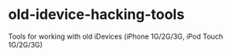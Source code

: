 # old-idevice-hacking-tools
Tools for working with old iDevices (iPhone 1G/2G/3G, iPod Touch 1G/2G/3G)

